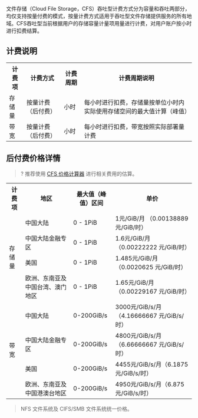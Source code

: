 文件存储（Cloud File Storage，CFS）吞吐型计费方式分为容量和吞吐两部分，均仅支持按量付费的模式，按量计费方式适用于吞吐型文件存储提供服务的所有地域。CFS吞吐型当前根据用户的存储容量计量项用量进行计费，对用户账户按小时进行扣费结算。


## 计费说明

<table>
   <tr>
      <th>计费项</th>
      <th>计费方式</th>
      <th>计费周期</th>
      <th>计费周期说明</th>
   </tr>
   <tr>
      <td>存储量</td>
      <td>按量计费（后付费）</td>
      <td>小时</td>
      <td>每小时进行扣费，存储量按单位小时内实际使用存储空间的最大值计算（峰值）</td>
   </tr>
  <tr>
      <td>带宽</td>
      <td>按量计费（后付费）</td>
      <td>小时</td>
      <td>每小时进行扣费，带宽按照实际部署量计费</td>
   </tr>
</table>


## 后付费价格详情 
>? 推荐使用 [CFS 价格计算器](https://buy.cloud.tencent.com/price/cfs/calculator) 进行相关费用的估算。
>
<table>
   <tr>
      <th>计费项</th>
      <th>地区</th>
      <th>最大值（峰值）区间</th>
      <th nowrap="nowrap">单价</th>
   </tr>
   <tr>
      <td rowspan="4">存储量</td>
      <td rowspan="1">中国大陆</td>
      <td>0 - 1PiB</td>
      <td>1元/GiB/月 （0.00138889 元/GiB/时）</td>
   </tr>
      <td rowspan="1">中国大陆金融专区</td>
      <td>0 - 1PiB</td>
      <td>1.6元/GiB/月 （0.00222222 元/GiB/时）</td>
   </tr>
  <tr>
      <td>美国</td>
      <td>0 - 1PiB</td>
      <td>1.485元/GiB/月（0.0020625 元/GiB/时）</td>
  <tr>
      <td>欧洲、东南亚及中国台湾、澳门地区</td>
      <td>0 - 1PiB</td>
      <td>1.65元/GiB/月（0.00229167 元/GiB/时）</td>
   </tr>
   <tr>
      <td rowspan="4">带宽</td>
      <td>中国大陆</td>
      <td>0-200GiB/s</td>
      <td>3000元/GiB/s/月 （4.16666667 元/GiB/s/时）</td>
   </tr>
  <tr>
      <td>中国大陆金融专区</td>
      <td>0-200GiB/s</td>
      <td>4800元/GiB/s/月（6.66666667 元/GiB/s/时）</td>
   </tr>
  <tr>
      <td>美国</td>
      <td>0-200GiB/s</td>
      <td>4455元/GiB/s/月（6.1875 元/GiB/s/时）</td>
  <tr>
      <td>欧洲、东南亚及中国港澳台地区</td>
      <td>0-200GiB/s</td>
      <td>4950元/GiB/s/月（6.875 元/GiB/s/时）</td>
   </tr>

</table>

>NFS 文件系统及 CIFS/SMB 文件系统统一价格。
>

